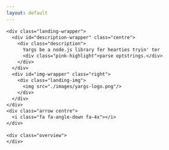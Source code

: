 ```yaml
---
layout: default
---
```


<div class="home">
  
  <div class="wrapper">

    <div class="landing-wrapper">
      <div id="description-wrapper" class="centre">
        <div class="description">
          Yargs be a node.js library fer hearties tryin' ter 
          <div class="pink-highlight">parse optstrings.</div>
        </div>
      </div>
      <div id="img-wrapper" class="right">
        <div class="landing-img">
          <img src="./images/yargs-logo.png"/>
        </div>
      </div>
    </div>
    <div class="arrow centre">
      <i class="fa fa-angle-down fa-4x"></i>
    </div>
     
    <div class="overview">
    </div>

  </div>

</div>
